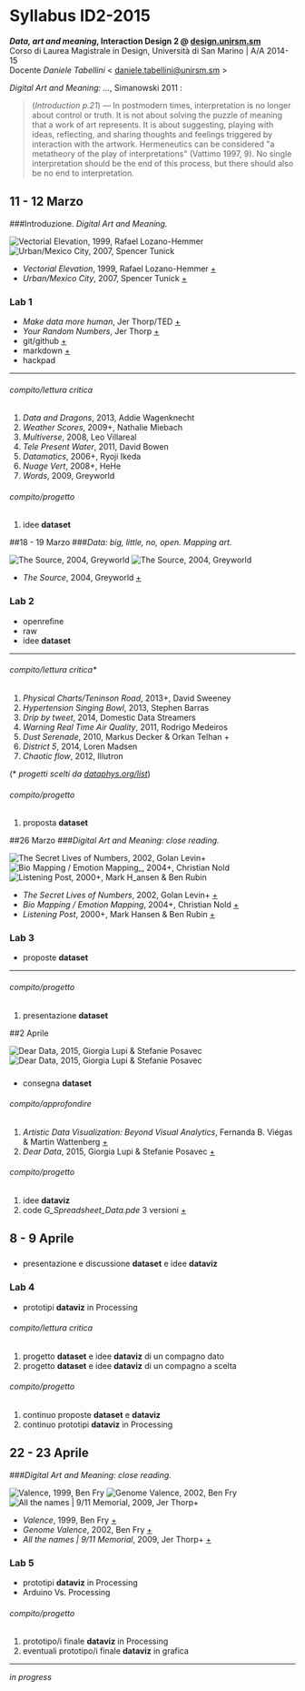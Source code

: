 # Syllabus ID2-2015
**_Data, art and meaning_, Interaction Design 2 @ [design.unirsm.sm](http://design.unirsm.sm)**  
Corso di Laurea Magistrale in Design, Università di San Marino |  A/A 2014-15  
Docente _Daniele Tabellini_ < <daniele.tabellini@unirsm.sm> >

_Digital Art and Meaning: ..._, Simanowski 2011 :
> (_Introduction p.21_) — In postmodern times, interpretation is no longer about control or truth. It is not about solving the puzzle of meaning that a work of art represents. It is about suggesting, playing with ideas, reflecting, and sharing thoughts and feelings triggered by interaction with the artwork. Hermeneutics can be considered "a metatheory of the play of interpretations" (Vattimo 1997, 9). No single interpretation should be the end of this process, but there should also be no end to interpretation.




## 11 - 12 Marzo
###Introduzione. _Digital Art and Meaning._

![Vectorial Elevation, 1999, Rafael Lozano-Hemmer](http://i.imgur.com/BNxP95K.jpg?1) ![Urban/Mexico City, 2007, Spencer Tunick](http://i.imgur.com/XHkkirH.jpg?1)  

- _Vectorial Elevation_, 1999, Rafael Lozano-Hemmer [+](http://www.lozano-hemmer.com/vectorial_elevation.php)
- _Urban/Mexico City_, 2007, Spencer Tunick [+](https://vimeo.com/6988932)

### Lab 1
- _Make data more human_, Jer Thorp/TED [+](http://www.ted.com/talks/jer_thorp_make_data_more_human)
- _Your Random Numbers_, Jer Thorp [+](http://blog.blprnt.com/blog/blprnt/your-random-numbers-getting-started-with-processing-and-data-visualization)
- git/github [+](https://guides.github.com/)
- markdown [+](https://guides.github.com/features/mastering-markdown)
- hackpad

---

###### compito/lettura critica
1. _Data and Dragons_, 2013, Addie Wagenknecht
2. _Weather Scores_, 2009+, Nathalie Miebach 
3. _Multiverse_, 2008, Leo Villareal
4. _Tele Present Water_, 2011, David Bowen
5. _Datamatics_, 2006+, Ryoji Ikeda
6. _Nuage Vert_, 2008+, HeHe
7. _Words_, 2009, Greyworld  

###### compito/progetto
1. idee **dataset**





##18 - 19 Marzo
###_Data: big, little, no, open. Mapping art._

![The Source, 2004, Greyworld](http://i.imgur.com/1n622Q0.jpg?1) ![The Source, 2004, Greyworld](http://i.imgur.com/kPVYKuO.jpg?1)

- _The Source_, 2004, Greyworld [+](http://greyworld.org/archives/31)

### Lab 2
- openrefine
- raw
- idee **dataset**

---

###### compito/lettura critica*
1. _Physical Charts/Teninson Road_, 2013+, David Sweeney
2. _Hypertension Singing Bowl_, 2013, Stephen Barras 
3. _Drip by tweet_, 2014, Domestic Data Streamers
4. _Warning Real Time Air Quality_, 2011, Rodrigo Medeiros  
5. _Dust Serenade_, 2010, Markus Decker & Orkan Telhan +
6. _District 5_, 2014, Loren Madsen
7. _Chaotic flow_, 2012, Illutron

(* _progetti scelti da [dataphys.org/list](http://dataphys.org/list)_)  


###### compito/progetto
1. proposta **dataset**





##26 Marzo
###_Digital Art and Meaning: close reading._

![The Secret Lives of Numbers, 2002, Golan Levin+](http://i.imgur.com/qDrLG5X.jpg?1) ![Bio Mapping / Emotion Mapping_, 2004+, Christian Nold](http://i.imgur.com/I7IOGP9.jpg?1) ![Listening Post, 2000+, Mark H_ansen & Ben Rubin](http://i.imgur.com/L9etHPR.jpg?1)

- _The Secret Lives of Numbers_, 2002, Golan Levin+ [+](http://www.flong.com/projects/slon/)
- _Bio Mapping / Emotion Mapping_, 2004+, Christian Nold [+](http://biomapping.net/)
- _Listening Post_, 2000+, Mark Hansen & Ben Rubin [+](https://vimeo.com/3885443)

### Lab 3
- proposte **dataset**

---

###### compito/progetto
1. presentazione **dataset**




##2 Aprile

![Dear Data, 2015, Giorgia Lupi & Stefanie Posavec](http://i.imgur.com/ajsEvo6.jpg?1)![Dear Data, 2015, Giorgia Lupi & Stefanie Posavec](http://i.imgur.com/086ew8k.jpg?1)


### 
- consegna **dataset**

###### compito/approfondire
1. _Artistic Data Visualization: Beyond Visual Analytics_, Fernanda B. Viégas & Martin Wattenberg [+](http://hint.fm/papers/artistic-infovis.pdf)
2. _Dear Data_, 2015, Giorgia Lupi & Stefanie Posavec [+](http://www.dear-data.com/)

###### compito/progetto
1. idee **dataviz**
2. code _G_Spreadsheet_Data.pde_ 3 versioni [+](https://github.com/Fupete/ID2-2015/tree/master/2_dataviz/code)



## 8 - 9 Aprile

### 
- presentazione e discussione **dataset** e idee **dataviz**

### Lab 4
- prototipi **dataviz** in Processing

###### compito/lettura critica
1. progetto **dataset** e idee **dataviz** di un compagno dato
2. progetto **dataset** e idee **dataviz** di un compagno a scelta

###### compito/progetto
1. continuo proposte **dataset** e **dataviz**
2. continuo prototipi **dataviz** in Processing



## 22 - 23 Aprile
###_Digital Art and Meaning: close reading._

![Valence, 1999, Ben Fry](http://i.imgur.com/WMIEi1a.jpg?1) ![Genome Valence, 2002, Ben Fry](http://i.imgur.com/fF4a0Qs.jpg?1) ![All the names | 9/11 Memorial, 2009, Jer Thorp+](http://i.imgur.com/0l5ArXT.png?1)

- _Valence_, 1999, Ben Fry [+](http://benfry.com/valence/)
- _Genome Valence_, 2002, Ben Fry [+](http://benfry.com/genomevalence/)
- _All the names | 9/11 Memorial_, 2009, Jer Thorp+ [+](http://blog.blprnt.com/blog/blprnt/all-the-names/)

### Lab 5
- prototipi **dataviz** in Processing
- Arduino Vs. Processing

###### compito/progetto
1. prototipo/i finale **dataviz** in Processing
2. eventuali prototipo/i finale **dataviz** in grafica






-------

_in progress_
